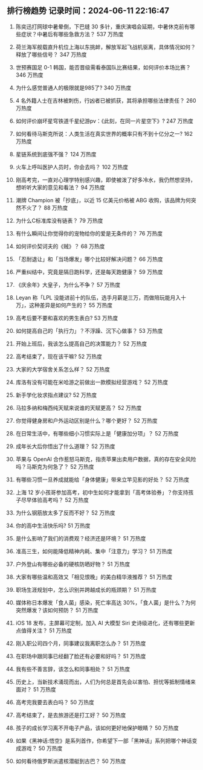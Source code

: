 
## 排行榜趋势 记录时间：2024-06-11 22:16:47
  
  1. 陈奕迅打网球中暑晕倒，下巴缝 30 多针，重庆演唱会延期，中暑休克前有哪些症状？中暑后有哪些急救方法？ 537 万热度
    
  2. 荷兰海军舰载直升机位上海以东挑衅，解放军起飞战机驱离，具体情况如何？释放了哪些信号？ 347 万热度
    
  3. 世预赛国足 0-1 韩国，能否晋级需看泰国队比赛结果，如何评价本场比赛？ 346 万热度
    
  4. 为什么感觉普通人的极限就是985了? 340 万热度
    
  5. 4 名外籍人士在吉林被刺伤，行凶者已被抓获，其将承担哪些法律责任？ 260 万热度
    
  6. 如何评价崩坏星穹铁道千星纪游pv：《此刻，在同一片星空下》? 247 万热度
    
  7. 如何看待马斯克所说：人类生活在真实世界的概率只有不到十亿分之一? 162 万热度
    
  8. 星链系统到底强不强？ 124 万热度
    
  9. 火车上呼叫医护人员时，你会去吗？ 102 万热度
    
  10. 刚高考完，一直对心理学特别感兴趣，即使被泼了好多冷水，我仍然想坚持，想听听大家的意见和看法？ 94 万热度
    
  11. 潮牌 Champion 被「抄底」，以近 15 亿美元价格被 ABG 收购，该品牌为何突然不火了？ 88 万热度
    
  12. 为什么C标准库没有链表？ 79 万热度
    
  13. 有什么瞬间让你觉得你的宠物给你的爱是无条件的？ 76 万热度
    
  14. 如何评价契诃夫的《贼》？ 68 万热度
    
  15. 「忍耐退让」和「当场爆发」哪个比较好解决问题？ 66 万热度
    
  16. 严重纠结中，究竟是隔日跑科学，还是每天跑健康？ 59 万热度
    
  17. 《庆余年》大皇子，为什么不争？ 57 万热度
    
  18. Leyan 称「LPL 没能进前十的队伍，选手月薪是三万，而做陪玩能月入十万」，这种差异是如何产生的？ 55 万热度
    
  19. 高考后要不要和喜欢的男生表白? 53 万热度
    
  20. 如何提高自己的「执行力」？不浮躁、沉下心做事？ 53 万热度
    
  21. 开始上班后，我该怎么提高自己的决策能力？ 52 万热度
    
  22. 高考结束了，现在该干嘛? 52 万热度
    
  23. 大家的大学宿舍关系怎么样？ 52 万热度
    
  24. 库洛有没有可能在米哈游之前做出一款模拟经营游戏？ 52 万热度
    
  25. 新手学化妆求指点建议? 52 万热度
    
  26. 马拉多纳和梅西纯天赋来说谁的天赋更高？ 52 万热度
    
  27. 你觉得健身房和户外运动区别是什么？哪个更好？ 52 万热度
    
  28. 在日常生活中，有哪些细小习惯实际上是「健康加分项」？ 52 万热度
    
  29. 成年长大后你悟出了什么道理？ 52 万热度
    
  30. 苹果与 OpenAI 合作惹怒马斯克，指责苹果出卖用户数据，真的存在安全风险吗？马斯克为何急了？ 52 万热度
    
  31. 有哪些习惯一旦养成就能给「身体健康」带来立竿见影的好处？ 52 万热度
    
  32. 上海 12 岁小孩哥参加高考，初中生如何才能拿到「高考体验券」？你支持孩子尽早体验高考吗？ 52 万热度
    
  33. 为什么钢筋放太多了反而不好？ 52 万热度
    
  34. 你的高中生活快乐吗? 51 万热度
    
  35. 是什么影响了我们的消费观？经济还是环境？ 51 万热度
    
  36. 准高三生，如何能降低精神内耗、集中「注意力」学习？ 51 万热度
    
  37. 户外登山有哪些必备的硬核防晒好物？ 51 万热度
    
  38. 大家有哪些温和高效又「相见恨晚」的美白精华液推荐？ 51 万热度
    
  39. 职场生涯规划中，怎么识别并跨越成长的瓶颈期？ 51 万热度
    
  40. 媒体称日本爆发「食人菌」感染，死亡率高达 30%，「食人菌」是什么？为何突然爆发？该如何预防？ 51 万热度
    
  41. iOS 18 发布，主屏幕可定制，加入 AI 大模型 Siri 史诗级进化，还有哪些更新点值得关注？ 51 万热度
    
  42. 刚入职公司四个月，同事建议我离职怎么办？ 51 万热度
    
  43. 在职场中跟同事已经翻了脸还有必要和好吗？ 51 万热度
    
  44. 我有些不善言辞，该怎么和同事相处？ 51 万热度
    
  45. 历史上，当新技术涌现而出，人们为何总是首先会以害怕、担忧等抵制情绪来面对？ 51 万热度
    
  46. 高考完我要去表白吗？ 50 万热度
    
  47. 高考结束了，是去旅游还是打工好？ 50 万热度
    
  48. 孩子的成长学习离不开电子产品，该如何更好地保护眼睛？ 50 万热度
    
  49. 如果《黑神话:悟空》是系列首作，你希望下一部「黑神话」系列把哪个神话变成游戏？ 50 万热度
    
  50. 如何看待俄罗斯派遣核潜艇到古巴？ 50 万热度
    